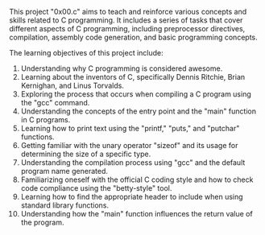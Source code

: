 This project "0x00.c" aims to teach and reinforce various concepts and skills related to C programming. It includes a series of tasks that cover different aspects of C programming, including preprocessor directives, compilation, assembly code generation, and basic programming concepts.

The learning objectives of this project include:

1. Understanding why C programming is considered awesome.
2. Learning about the inventors of C, specifically Dennis Ritchie, Brian Kernighan, and Linus Torvalds.
3. Exploring the process that occurs when compiling a C program using the "gcc" command.
4. Understanding the concepts of the entry point and the "main" function in C programs.
5. Learning how to print text using the "printf," "puts," and "putchar" functions.
6. Getting familiar with the unary operator "sizeof" and its usage for determining the size of a specific type.
7. Understanding the compilation process using "gcc" and the default program name generated.
8. Familiarizing oneself with the official C coding style and how to check code compliance using the "betty-style" tool.
9. Learning how to find the appropriate header to include when using standard library functions.
10. Understanding how the "main" function influences the return value of the program.
